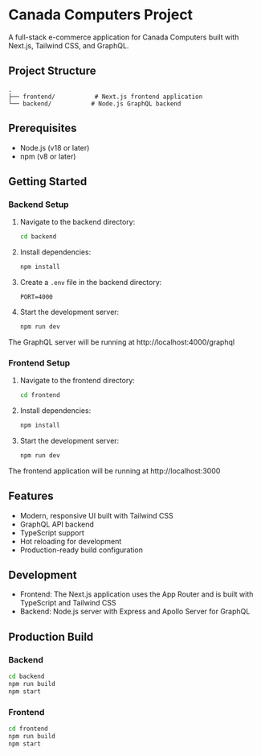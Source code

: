 # Canada Computers Project

A full-stack e-commerce application for Canada Computers built with Next.js, Tailwind CSS, and GraphQL.

## Project Structure

```
.
├── frontend/           # Next.js frontend application
└── backend/           # Node.js GraphQL backend
```

## Prerequisites

- Node.js (v18 or later)
- npm (v8 or later)

## Getting Started

### Backend Setup

1. Navigate to the backend directory:
   ```bash
   cd backend
   ```

2. Install dependencies:
   ```bash
   npm install
   ```

3. Create a `.env` file in the backend directory:
   ```
   PORT=4000
   ```

4. Start the development server:
   ```bash
   npm run dev
   ```

The GraphQL server will be running at http://localhost:4000/graphql

### Frontend Setup

1. Navigate to the frontend directory:
   ```bash
   cd frontend
   ```

2. Install dependencies:
   ```bash
   npm install
   ```

3. Start the development server:
   ```bash
   npm run dev
   ```

The frontend application will be running at http://localhost:3000

## Features

- Modern, responsive UI built with Tailwind CSS
- GraphQL API backend
- TypeScript support
- Hot reloading for development
- Production-ready build configuration

## Development

- Frontend: The Next.js application uses the App Router and is built with TypeScript and Tailwind CSS
- Backend: Node.js server with Express and Apollo Server for GraphQL

## Production Build

### Backend
```bash
cd backend
npm run build
npm start
```

### Frontend
```bash
cd frontend
npm run build
npm start
``` 